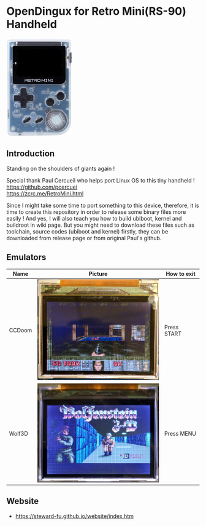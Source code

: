 # OpenDingux for Retro Mini(RS-90) Handheld
![Alt text](imgs/main.jpg)
  
## Introduction
Standing on the shoulders of giants again !   

Special thank Paul Cercueil who helps port Linux OS to this tiny handheld !  
https://github.com/pcercuei  
https://zcrc.me/RetroMini.html  

Since I might take some time to port something to this device, therefore, it is time to create this repository in order to release some binary files more easily ! And yes, I will also teach you how to build ubiboot, kernel and buildroot in wiki page. But you might need to download these files such as toolchain, source codes (ubiboot and kernel) firstly, they can be downloaded from release page or from original Paul's github.
  
## Emulators
| Name | Picture | How to exit |
| -----|---------|---------------------|
| CCDoom | ![Alt text](imgs/ccdoom.jpg) | Press START |
| Wolf3D | ![Alt text](imgs/wolf3d.jpg) | Press MENU |

## Website
-  https://steward-fu.github.io/website/index.htm


